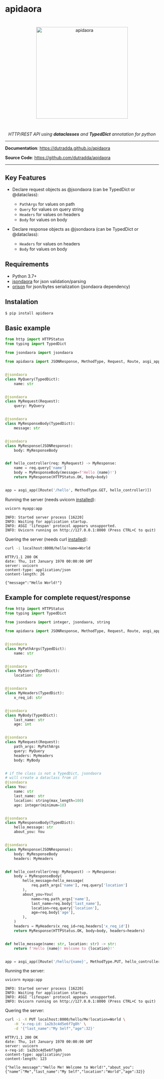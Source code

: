 # apidaora

<p align="center" style="margin: 3em">
  <a href="https://github.com/dutradda/apidaora">
    <img src="https://dutradda.github.io/apidaora/apidaora.svg" alt="apidaora" width="300"/>
  </a>
</p>

<p align="center">
    <em>HTTP/REST API using <b>dataclasses</b> and <b>TypedDict</b> annotation for python</b></em>
</p>

---

**Documentation**: <a href="https://dutradda.github.io/apidaora" target="_blank">https://dutradda.github.io/apidaora</a>

**Source Code**: <a href="https://github.com/dutradda/apidaora" target="_blank">https://github.com/dutradda/apidaora</a>

---


## Key Features

- Declare request objects as @jsondaora (can be TypedDict or @dataclass):
    + `PathArgs` for values on path
    + `Query` for values on query string
    + `Headers` for values on headers
    + `Body` for values on body

- Declare response objects as @jsondaora (can be TypedDict or @dataclass):
    + `Headers` for values on headers
    + `Body` for values on body


## Requirements

 - Python 3.7+
 - [jsondaora](https://github.com/dutradda/jsondaora) for json validation/parsing
 - [orjson](https://github.com/ijl/orjson) for json/bytes serialization (jsondaora dependency)


## Instalation
```
$ pip install apidaora
```


## Basic example

```python
from http import HTTPStatus
from typing import TypedDict

from jsondaora import jsondaora

from apidaora import JSONResponse, MethodType, Request, Route, asgi_app


@jsondaora
class MyQuery(TypedDict):
    name: str


@jsondaora
class MyRequest(Request):
    query: MyQuery


@jsondaora
class MyResponseBody(TypedDict):
    message: str


@jsondaora
class MyResponse(JSONResponse):
    body: MyResponseBody


def hello_controller(req: MyRequest) -> MyResponse:
    name = req.query['name']
    body = MyResponseBody(message=f'Hello {name}!')
    return MyResponse(HTTPStatus.OK, body=body)


app = asgi_app([Route('/hello', MethodType.GET, hello_controller)])

```

Running the server (needs uvicorn [installed](https://www.uvicorn.org)):

```bash
uvicorn myapp:app

```

```
INFO: Started server process [16220]
INFO: Waiting for application startup.
INFO: ASGI 'lifespan' protocol appears unsupported.
INFO: Uvicorn running on http://127.0.0.1:8000 (Press CTRL+C to quit)

```

Quering the server (needs curl [installed](https://curl.haxx.se/docs/install.html)):

```bash
curl -i localhost:8000/hello?name=World

```

```
HTTP/1.1 200 OK
date: Thu, 1st January 1970 00:00:00 GMT
server: uvicorn
content-type: application/json
content-length: 26

{"message":"Hello World!"}

```


## Example for complete request/response

```python
from http import HTTPStatus
from typing import TypedDict

from jsondaora import integer, jsondaora, string

from apidaora import JSONResponse, MethodType, Request, Route, asgi_app


@jsondaora
class MyPathArgs(TypedDict):
    name: str


@jsondaora
class MyQuery(TypedDict):
    location: str


@jsondaora
class MyHeaders(TypedDict):
    x_req_id: str


@jsondaora
class MyBody(TypedDict):
    last_name: str
    age: int


@jsondaora
class MyRequest(Request):
    path_args: MyPathArgs
    query: MyQuery
    headers: MyHeaders
    body: MyBody


# if the class is not a TypedDict, jsondaora
# will create a dataclass from it
@jsondaora
class You:
    name: str
    last_name: str
    location: string(max_length=100)
    age: integer(minimum=18)


@jsondaora
class MyResponseBody(TypedDict):
    hello_message: str
    about_you: You


@jsondaora
class MyResponse(JSONResponse):
    body: MyResponseBody
    headers: MyHeaders


def hello_controller(req: MyRequest) -> MyResponse:
    body = MyResponseBody(
        hello_message=hello_message(
            req.path_args['name'], req.query['location']
        ),
        about_you=You(
            name=req.path_args['name'],
            last_name=req.body['last_name'],
            location=req.query['location'],
            age=req.body['age'],
        ),
    )
    headers = MyHeaders(x_req_id=req.headers['x_req_id'])
    return MyResponse(HTTPStatus.OK, body=body, headers=headers)


def hello_message(name: str, location: str) -> str:
    return f'Hello {name}! Welcome to {location}!'


app = asgi_app([Route('/hello/{name}', MethodType.PUT, hello_controller)])

```

Running the server:

```bash
uvicorn myapp:app

```

```
INFO: Started server process [16220]
INFO: Waiting for application startup.
INFO: ASGI 'lifespan' protocol appears unsupported.
INFO: Uvicorn running on http://127.0.0.1:8000 (Press CTRL+C to quit)

```

Quering the server:

```bash
curl -i -X PUT localhost:8000/hello/Me?location=World \
    -H 'x-req-id: 1a2b3c4d5e6f7g8h' \
    -d '{"last_name":"My Self","age":32}'

```

```
HTTP/1.1 200 OK
date: Thu, 1st January 1970 00:00:00 GMT
server: uvicorn
x-req-id: 1a2b3c4d5e6f7g8h
content-type: application/json
content-length: 123

{"hello_message":"Hello Me! Welcome to World!","about_you":{"name":"Me","last_name":"My Self","location":"World","age":32}}

```
